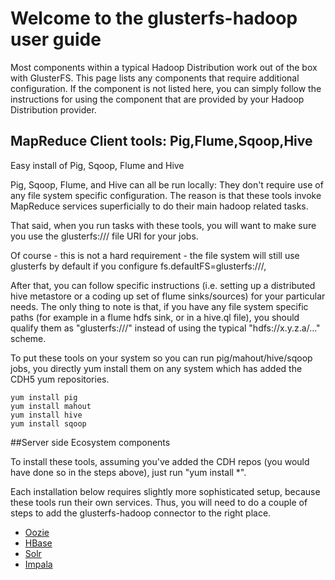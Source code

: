 # Welcome to the glusterfs-hadoop user guide #

Most components within a typical Hadoop Distribution work out of the box with GlusterFS. This page lists any components that require additional configuration. If the component is not listed here, you can simply follow the instructions for using the component that are provided by your Hadoop Distribution provider.

## MapReduce Client tools: Pig,Flume,Sqoop,Hive

Easy install of Pig, Sqoop, Flume and Hive

Pig, Sqoop, Flume, and Hive can all be run locally:  They don't require use of any file system specific configuration.  The reason is that these tools invoke MapReduce services superficially to do their main hadoop related tasks.

That said, when you run tasks with these tools, you will want to make sure you use the glusterfs:/// file URI for your jobs.

Of course - this is not a hard requirement - the file system will still use glusterfs by default if you configure fs.defaultFS=glusterfs:///,

After that, you can follow specific instructions (i.e. setting up a distributed hive metastore or a coding up set of flume sinks/sources) for your particular needs.  The only thing to note is that, if you have any file system specific paths (for example in a flume hdfs sink, or in a hive.ql file), you should qualify them as "glusterfs:///" instead of using the typical "hdfs://x.y.z.a/..." scheme.  

To put these tools on your system so you can run pig/mahout/hive/sqoop jobs, you directly yum install them on any system which has added the CDH5 yum repositories.

    yum install pig
    yum install mahout
    yum install hive
    yum install sqoop

##Server side Ecosystem components

To install these tools, assuming you've added the CDH repos (you would have done so in the steps above), just run "yum install *".  

Each installation below requires slightly more sophisticated setup, because these tools run their own services.  Thus, you will need to do a couple of steps to add the glusterfs-hadoop connector to the right place.  

* [Oozie](https://forge.gluster.org/hadoop/pages/Additional_Components#Using+Oozie)
* [HBase](https://forge.gluster.org/hadoop/pages/Additional_Components#Using+HBase)
* [Solr](https://forge.gluster.org/hadoop/pages/Additional_Components#Using+Solr)
* [Impala](https://forge.gluster.org/hadoop/pages/Additional_Components#Using+Impala)

